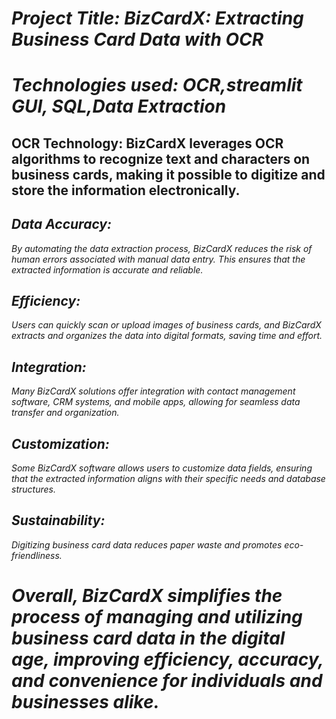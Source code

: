 # _Project Title: BizCardX: Extracting Business Card Data with OCR_ 
# _Technologies used: OCR,streamlit GUI, SQL,Data Extraction_
## OCR Technology: BizCardX leverages OCR algorithms to recognize text and characters on business cards, making it possible to digitize and store the information electronically.
## _Data Accuracy:_
_By automating the data extraction process, BizCardX reduces the risk of human errors associated with manual data entry. This ensures that the extracted information is accurate and reliable._
## _Efficiency:_
_Users can quickly scan or upload images of business cards, and BizCardX extracts and organizes the data into digital formats, saving time and effort._
## _Integration:_
_Many BizCardX solutions offer integration with contact management software, CRM systems, and mobile apps, allowing for seamless data transfer and organization._
## _Customization:_ 
_Some BizCardX software allows users to customize data fields, ensuring that the extracted information aligns with their specific needs and database structures._
## _Sustainability:_ 
_Digitizing business card data reduces paper waste and promotes eco-friendliness._

# _Overall, BizCardX simplifies the process of managing and utilizing business card data in the digital age, improving efficiency, accuracy, and convenience for individuals and businesses alike._






